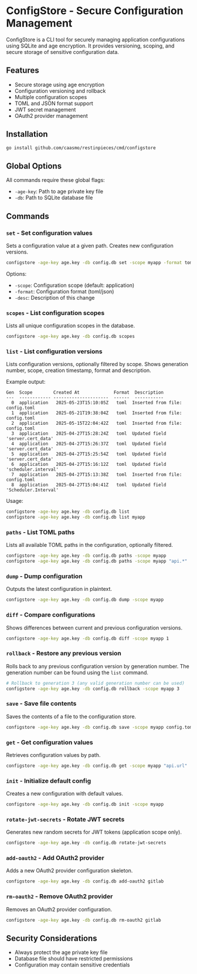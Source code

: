 # ConfigStore - Secure Configuration Management

ConfigStore is a CLI tool for securely managing application configurations using SQLite and age encryption. It provides versioning, scoping, and secure storage of sensitive configuration data.

## Features

- Secure storage using age encryption
- Configuration versioning and rollback
- Multiple configuration scopes
- TOML and JSON format support
- JWT secret management
- OAuth2 provider management

## Installation

```bash
go install github.com/caasmo/restinpieces/cmd/configstore
```

## Global Options

All commands require these global flags:
- `-age-key`: Path to age private key file
- `-db`: Path to SQLite database file

## Commands

### `set` - Set configuration values

Sets a configuration value at a given path. Creates new configuration versions.

```bash
configstore -age-key age.key -db config.db set -scope myapp -format toml -desc "Update API settings" api.url "https://api.example.com"
```

Options:
- `-scope`: Configuration scope (default: application)
- `-format`: Configuration format (toml/json)
- `-desc`: Description of this change

### `scopes` - List configuration scopes

Lists all unique configuration scopes in the database.

```bash
configstore -age-key age.key -db config.db scopes
```

### `list` - List configuration versions

Lists configuration versions, optionally filtered by scope. Shows generation number, scope, creation timestamp, format and description.

Example output:
```
Gen  Scope        Created At             Format  Description
---  ------------ ---------------------  ------  -----------
  0  application   2025-05-23T15:10:05Z   toml  Inserted from file: config.toml
  1  application   2025-05-21T19:38:04Z   toml  Inserted from file: config.toml
  2  application   2025-05-15T22:04:42Z   toml  Inserted from file: config.toml
  3  application   2025-04-27T15:28:24Z   toml  Updated field 'server.cert_data'
  4  application   2025-04-27T15:26:37Z   toml  Updated field 'server.cert_data'
  5  application   2025-04-27T15:25:54Z   toml  Updated field 'server.cert_data'
  6  application   2025-04-27T15:16:12Z   toml  Updated field 'scheduler.interval'
  7  application   2025-04-27T15:13:38Z   toml  Inserted from file: config.toml
  8  application   2025-04-27T15:04:41Z   toml  Updated field 'Scheduler.Interval'
```

Usage:
```bash
configstore -age-key age.key -db config.db list
configstore -age-key age.key -db config.db list myapp
```

### `paths` - List TOML paths

Lists all available TOML paths in the configuration, optionally filtered.

```bash
configstore -age-key age.key -db config.db paths -scope myapp
configstore -age-key age.key -db config.db paths -scope myapp "api.*"
```

### `dump` - Dump configuration

Outputs the latest configuration in plaintext.

```bash
configstore -age-key age.key -db config.db dump -scope myapp
```

### `diff` - Compare configurations

Shows differences between current and previous configuration versions.

```bash
configstore -age-key age.key -db config.db diff -scope myapp 1
```

### `rollback` - Restore any previous version

Rolls back to any previous configuration version by generation number. The generation number can be found using the `list` command.

```bash
# Rollback to generation 3 (any valid generation number can be used)
configstore -age-key age.key -db config.db rollback -scope myapp 3
```

### `save` - Save file contents

Saves the contents of a file to the configuration store.

```bash
configstore -age-key age.key -db config.db save -scope myapp config.toml
```

### `get` - Get configuration values

Retrieves configuration values by path.

```bash
configstore -age-key age.key -db config.db get -scope myapp "api.url"
```

### `init` - Initialize default config

Creates a new configuration with default values.

```bash
configstore -age-key age.key -db config.db init -scope myapp
```

### `rotate-jwt-secrets` - Rotate JWT secrets

Generates new random secrets for JWT tokens (application scope only).

```bash
configstore -age-key age.key -db config.db rotate-jwt-secrets
```

### `add-oauth2` - Add OAuth2 provider

Adds a new OAuth2 provider configuration skeleton.

```bash
configstore -age-key age.key -db config.db add-oauth2 gitlab
```

### `rm-oauth2` - Remove OAuth2 provider

Removes an OAuth2 provider configuration.

```bash
configstore -age-key age.key -db config.db rm-oauth2 gitlab
```

## Security Considerations

- Always protect the age private key file
- Database file should have restricted permissions
- Configuration may contain sensitive credentials
